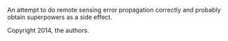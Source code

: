 An attempt to do remote sensing error propagation correctly and probably obtain superpowers as a side effect.

Copyright 2014, the authors.
